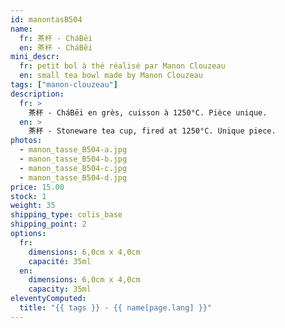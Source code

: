 ```yaml
---
id: manontasB504
name:
  fr: 茶杯 - CháBēi
  en: 茶杯 - CháBēi
mini_descr:
  fr: petit bol à thé réalisé par Manon Clouzeau
  en: small tea bowl made by Manon Clouzeau
tags: ["manon-clouzeau"]
description:
  fr: >
    茶杯 - CháBēi en grès, cuisson à 1250°C. Pièce unique.
  en: >
    茶杯 - Stoneware tea cup, fired at 1250°C. Unique piece.
photos:
  - manon_tasse_B504-a.jpg
  - manon_tasse_B504-b.jpg
  - manon_tasse_B504-c.jpg
  - manon_tasse_B504-d.jpg
price: 15.00
stock: 1
weight: 35
shipping_type: colis_base
shipping_point: 2
options:
  fr:
    dimensions: 6,0cm x 4,0cm
    capacité: 35ml
  en:
    dimensions: 6,0cm x 4,0cm
    capacity: 35ml
eleventyComputed:
  title: "{{ tags }} - {{ name[page.lang] }}"
---
```

